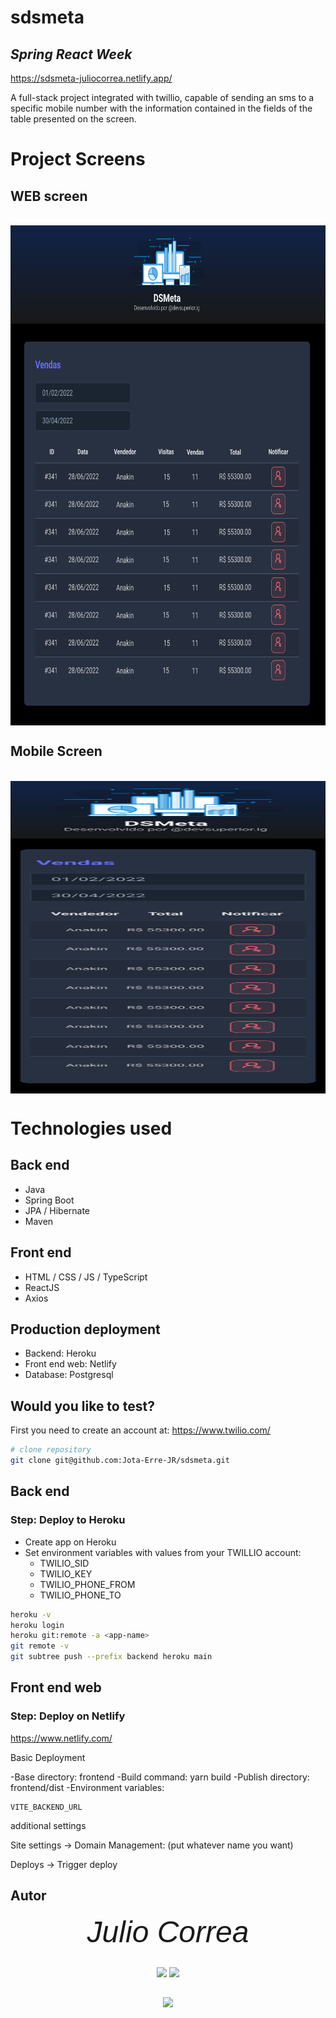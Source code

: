 # sdsmeta

## ***Spring React Week***

https://sdsmeta-juliocorrea.netlify.app/

<div aling = "jusify">

A full-stack project integrated with twillio, capable of sending an sms to a specific mobile number with the information contained in the fields of the table presented on the screen.
</div>

# Project Screens
## WEB screen
<div style="display: inline_block"><br>
  <img align="center" alt="WEB-SCREEN" height="800" width="1200" src="https://github.com/Jota-Erre-JR/sdsmeta/blob/main/assets/img/sdsmetaweb.svg">
  </div>
  
## Mobile Screen
<div style="display: inline_block"><br>
  <img align="center" alt="WEB-SCREEN" height="500" width="800" src="https://github.com/Jota-Erre-JR/sdsmeta/blob/main/assets/img/sdsmetamobile.svg">
  </div>

# Technologies used
## Back end
- Java
- Spring Boot
- JPA / Hibernate
- Maven
## Front end
- HTML / CSS / JS / TypeScript
- ReactJS
- Axios
## Production deployment
- Backend: Heroku
- Front end web: Netlify
- Database: Postgresql
## Would you like to test?

First you need to create an account at:
https://www.twilio.com/

```bash
# clone repository
git clone git@github.com:Jota-Erre-JR/sdsmeta.git
```

## Back end
### Step: Deploy to Heroku

- Create app on Heroku
- Set environment variables with values from your TWILLIO account:
  - TWILIO_SID
  - TWILIO_KEY
  - TWILIO_PHONE_FROM
  - TWILIO_PHONE_TO

```bash
heroku -v
heroku login
heroku git:remote -a <app-name>
git remote -v
git subtree push --prefix backend heroku main
```

## Front end web
### Step: Deploy on Netlify

https://www.netlify.com/

Basic Deployment

-Base directory: frontend
-Build command: yarn build
-Publish directory: frontend/dist
-Environment variables:

```
VITE_BACKEND_URL
```

additional settings

Site settings -> Domain Management: (put whatever name you want)

Deploys -> Trigger deploy

## Autor

<div align="center">
<font size="50px" face="Arial"><i>Julio Correa </i></font>
</div> 

##

<div align="center">
<a href = "https://github.com/Jota-Erre-JR" target="_blank"><img src = "https://img.shields.io/badge/GitHub-100000?style=for-the-badge&logo=github&logoColor=white" target="_blank"></a>
<a href = "https://www.linkedin.com/in/julio-cesar-correa" target="_blank"><img src = "https://img.shields.io/badge/LinkedIn-0077B5?style=for-the-badge&logo=linkedin&logoColor=white" target="_blank"></a>
</div>

##

<div align="center">
  <a href="https://github.com/Jota-Erre-JR/sdsmeta">
  <img height="180em" src="https://github-readme-stats.vercel.app/api/top-langs/?username=Jota-Erre-JR&layout=compact&langs_count=7&theme=dracula"/>
    </div>
